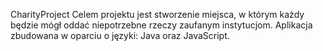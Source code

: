 CharityProject
Celem projektu jest stworzenie miejsca, w którym każdy będzie mógł oddać niepotrzebne rzeczy zaufanym instytucjom. Aplikacja zbudowana w oparciu o języki: Java oraz JavaScript.